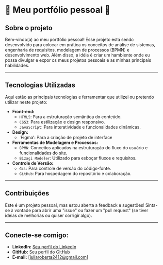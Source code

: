 # 🌟 Meu portfólio pessoal 🌟
## Sobre o projeto 
Bem-vindo(a) ao meu portfólio pessoal! Esse projeto está sendo desenvolvido para colocar em prática os conceitos de análise de sistemas, engenharia de requisitos, modelagem de processos (BPMN) e desenvolvimento web. Além disso, a idéia é criar um hambiente onde eu possa divulgar e expor os meus projetos pessoais e as minhas principais habilidades.

---

## Tecnologias Utilizadas 

Aqui estão as principais tecnologias e ferramentar que utilizei ou pretendo utilizar neste projeto:

* **Front-end:**
    * `HTML5`: Para a estruturação semântica do conteúdo.
    * `CSS3`: Para estilização e design responsivo.
    * `JavaScript`: Para interatividade e funcionalidades dinâmicas.
* **Design:**
    * 'Figma': Para a criação de projeto de interface 
* **Ferramentas de Modelagem e Processos:**
    * `BPMN`: Conceitos aplicados na estruturação do fluxo do usuário e funcionalidades do site.
    * `Bizagi Modeler`: Utilizado para esboçar fluxos e requisitos.
* **Controle de Versão:**
    * `Git`: Para controle de versão do código-fonte.
    * `GitHub`: Para hospedagem do repositório e colaboração.
 
---
 
## Contribuições

Este é um projeto pessoal, mas estou aberta a feedback e sugestões! Sinta-se à vontade para abrir uma "issue" ou fazer um "pull request" (se tiver ideias de melhorias ou quiser corrigir algo).

---

## Conecte-se comigo:

* **LinkedIn:** [Seu perfil do LinkedIn](https://www.linkedin.com/in/juliarobertasouza/)
* **GitHub:** [Seu perfil do GitHub](https://github.com/juliarobertasa)
* **E-mail:** [juliaroberta2412@gmail.com]

